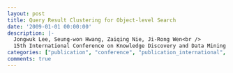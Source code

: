 ```yaml
---
layout: post
title: Query Result Clustering for Object-level Search
date: '2009-01-01 00:00:00'
description: |-
  Jongwuk Lee, Seung-won Hwang, Zaiqing Nie, Ji-Rong Wen<br />
  15th International Conference on Knowledge Discovery and Data Mining (KDD), 1205-1214, 2009
categories: ["publication", "conference", "publication_international", "conference_international"]
comments: true
---
```

